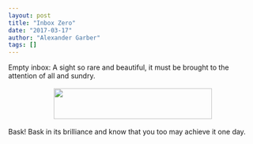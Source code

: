 ```yaml
---
layout: post
title: "Inbox Zero"
date: "2017-03-17"
author: "Alexander Garber"
tags: []
---
```


<div dir="ltr" style="text-align: left;" trbidi="on">Empty inbox: A sight so rare and beautiful, it must be brought to the attention of all and sundry.<br><br>
          <div class="separator" style="clear: both; text-align: center;"><a href="https://2.bp.blogspot.com/-qQU1ZVZp4NI/WMsxdQzTj7I/AAAAAAAAPss/ZNMzypmAnLk-juG9HiZpmTsbtFvOIeOnACPcB/s1600/Screenshot%2Bfrom%2B2017-03-17%2B11-44-07.png" imageanchor="1" style="margin-left: 1em; margin-right: 1em;"><img border="0" height="62" src="https://2.bp.blogspot.com/-qQU1ZVZp4NI/WMsxdQzTj7I/AAAAAAAAPss/ZNMzypmAnLk-juG9HiZpmTsbtFvOIeOnACPcB/s320/Screenshot%2Bfrom%2B2017-03-17%2B11-44-07.png" width="320"></a></div>
<br>Bask! Bask in its brilliance and know that you too may achieve it one day.
        </div>